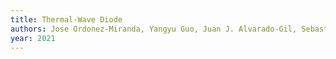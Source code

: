 ```yaml
---
title: Thermal-Wave Diode
authors: Jose Ordonez-Miranda, Yangyu Guo, Juan J. Alvarado-Gil, Sebastian Volz, Masahiro Nomura
year: 2021
---
```


